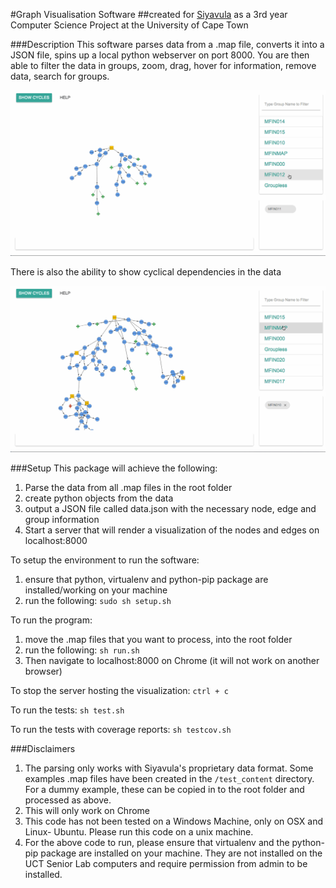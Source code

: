#Graph Visualisation Software 
##created for [Siyavula](http://www.siyavula.com/) as a 3rd year Computer Science Project at the University of Cape Town

###Description
This software parses data from a .map file, converts it into a JSON file, spins up a local python webserver on port 8000. You are then able to filter the data in groups, zoom, drag, hover for information, remove data, search for groups.

![First Demo](demo_images/ConceptMapperDemo2.gif)

There is also the ability to show cyclical dependencies in the data

![First Demo](demo_images/ConceptMapperDemo3.gif)

###Setup
This package will achieve the following:
1. Parse the data from all .map files in the root folder
2. create python objects from the data
3. output a JSON file called data.json with the necessary node, edge and group information
4. Start a server that will render a visualization of the nodes and edges on localhost:8000

To setup the environment to run the software:

1. ensure that python, virtualenv and python-pip package are installed/working on your machine 
2. run the following: `sudo sh setup.sh`

To run the program:
1. move the .map files that you want to process, into the root folder
2. run the following: `sh run.sh`
3. Then navigate to localhost:8000 on Chrome (it will not work on another browser)

To stop the server hosting the visualization: `ctrl + c`

To run the tests: `sh test.sh`

To run the tests with coverage reports: `sh testcov.sh`

###Disclaimers
1. The parsing only works with Siyavula's proprietary data format. Some examples .map files have been created in the `/test_content` directory. For a dummy example, these can be copied in to the root folder and processed as above.
2. This will only work on Chrome
3. This code has not been tested on a Windows Machine, only on OSX and Linux- Ubuntu. Please run this code on a unix machine.
4. For the above code to run, please ensure that virtualenv and the python-pip package are installed on your machine. They are not installed on the UCT Senior Lab computers and require permission from admin to be installed.
